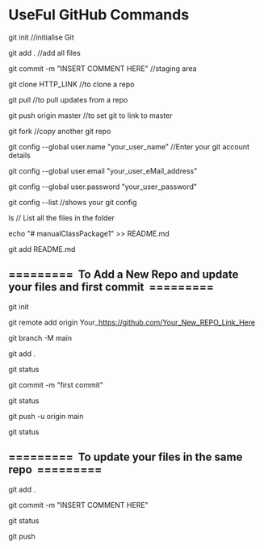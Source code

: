 # UseFul GitHub Commands

git init //initialise Git

git add . //add all files

git commit -m "INSERT COMMENT HERE" //staging area

git clone HTTP_LINK //to clone a repo

git pull //to pull updates from a repo

git push origin master //to set git to link to master

git fork //copy another git repo

git config --global user.name "your_user_name" //Enter your git account details

git config --global user.email "your_user_eMail_address"

git config --global user.password "your_user_password"

git config --list //shows your git config

ls // List all the files in the folder

echo "# manualClassPackage1" >> README.md

git add README.md

## =========  To Add a New Repo and update your files and first commit  =========

git init

git remote add origin Your\_https://github.com/Your_New_REPO_Link_Here

git branch -M main

git add .

git status

git commit -m "first commit"

git status

git push -u origin main

git status

## =========  To update your files in the same repo  =========

git add .

git commit -m "INSERT COMMENT HERE"

git status

git push
